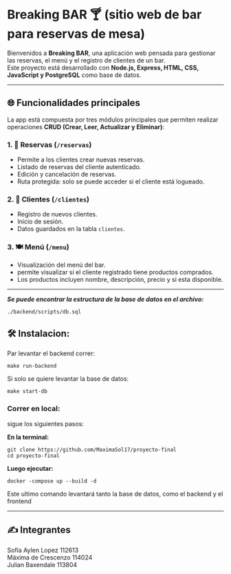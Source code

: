 # Breaking BAR 🍸 (sitio web de bar para reservas de mesa)

Bienvenidos a **Breaking BAR**, una aplicación web pensada para gestionar las reservas, el menú y el registro de clientes de un bar.  
Este proyecto está desarrollado con **Node.js, Express, HTML, CSS, JavaScript y PostgreSQL** como base de datos.

---

## 🌐 Funcionalidades principales

La app está compuesta por tres módulos principales que permiten realizar operaciones **CRUD (Crear, Leer, Actualizar y Eliminar)**:

### 1. 📅 Reservas (`/reservas`)
- Permite a los clientes crear nuevas reservas.
- Listado de reservas del cliente autenticado.
- Edición y cancelación de reservas.
- Ruta protegida: solo se puede acceder si el cliente está logueado.

### 2. 👤 Clientes (`/clientes`)
- Registro de nuevos clientes.
- Inicio de sesión.
- Datos guardados en la tabla `clientes`.

### 3. 🍽️ Menú (`/menu`)
- Visualización del menú del bar.
- permite visualizar si el cliente registrado tiene productos comprados.
- Los productos incluyen nombre, descripción, precio y si esta disponible.
---

***Se puede encontrar la estructura de la base de datos en el archivo:***
```
./backend/scripts/db.sql
```
## 🛠️ Instalacion:
Par levantar el backend correr:
```
make run-backend
```
Si solo se quiere levantar la base de datos:
```
make start-db
```
### Correr en local:
sigue los siguientes pasos:

**En la terminal:** 
```
git clone https://github.com/MaximaSol17/proyecto-final 
cd proyecto-final
```

**Luego ejecutar:** 
```
docker -compose up --build -d 
```
Este ultimo comando levantará tanto la base de datos, como el backend y el frontend

---
## ✍️ Integrantes
Sofía Aylen Lopez 112613 \
Máxima de Crescenzo 114024 \
Julian Baxendale 113804



